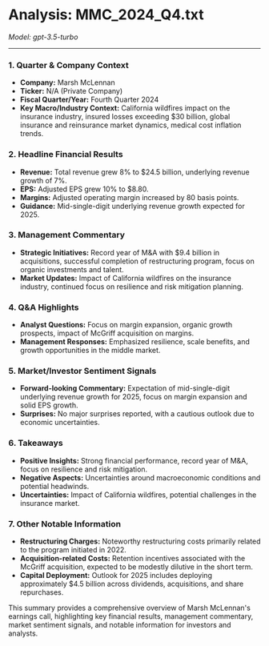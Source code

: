 # Analysis: MMC_2024_Q4.txt

*Model: gpt-3.5-turbo*

---

### 1. Quarter & Company Context
- **Company:** Marsh McLennan
- **Ticker:** N/A (Private Company)
- **Fiscal Quarter/Year:** Fourth Quarter 2024
- **Key Macro/Industry Context:** California wildfires impact on the insurance industry, insured losses exceeding $30 billion, global insurance and reinsurance market dynamics, medical cost inflation trends.

### 2. Headline Financial Results
- **Revenue:** Total revenue grew 8% to $24.5 billion, underlying revenue growth of 7%.
- **EPS:** Adjusted EPS grew 10% to $8.80.
- **Margins:** Adjusted operating margin increased by 80 basis points.
- **Guidance:** Mid-single-digit underlying revenue growth expected for 2025.

### 3. Management Commentary
- **Strategic Initiatives:** Record year of M&A with $9.4 billion in acquisitions, successful completion of restructuring program, focus on organic investments and talent.
- **Market Updates:** Impact of California wildfires on the insurance industry, continued focus on resilience and risk mitigation planning.

### 4. Q&A Highlights
- **Analyst Questions:** Focus on margin expansion, organic growth prospects, impact of McGriff acquisition on margins.
- **Management Responses:** Emphasized resilience, scale benefits, and growth opportunities in the middle market.

### 5. Market/Investor Sentiment Signals
- **Forward-looking Commentary:** Expectation of mid-single-digit underlying revenue growth for 2025, focus on margin expansion and solid EPS growth.
- **Surprises:** No major surprises reported, with a cautious outlook due to economic uncertainties.

### 6. Takeaways
- **Positive Insights:** Strong financial performance, record year of M&A, focus on resilience and risk mitigation.
- **Negative Aspects:** Uncertainties around macroeconomic conditions and potential headwinds.
- **Uncertainties:** Impact of California wildfires, potential challenges in the insurance market.

### 7. Other Notable Information
- **Restructuring Charges:** Noteworthy restructuring costs primarily related to the program initiated in 2022.
- **Acquisition-related Costs:** Retention incentives associated with the McGriff acquisition, expected to be modestly dilutive in the short term.
- **Capital Deployment:** Outlook for 2025 includes deploying approximately $4.5 billion across dividends, acquisitions, and share repurchases.

This summary provides a comprehensive overview of Marsh McLennan's earnings call, highlighting key financial results, management commentary, market sentiment signals, and notable information for investors and analysts.